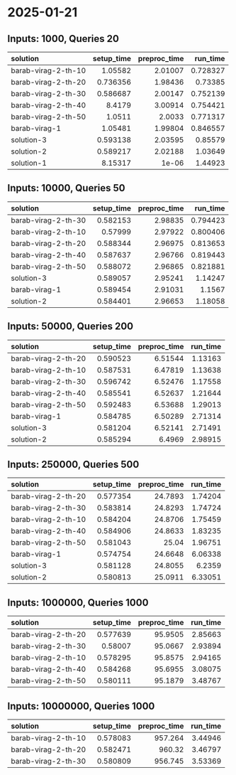 # 2025-01-21

## Inputs: 1000, Queries 20

| solution            |   setup_time |   preproc_time |   run_time |
|:--------------------|-------------:|---------------:|-----------:|
| barab-virag-2-th-10 |     1.05582  |        2.01007 |   0.728327 |
| barab-virag-2-th-20 |     0.736356 |        1.98436 |   0.73385  |
| barab-virag-2-th-30 |     0.586687 |        2.00147 |   0.752139 |
| barab-virag-2-th-40 |     8.4179   |        3.00914 |   0.754421 |
| barab-virag-2-th-50 |     1.0511   |        2.0033  |   0.771317 |
| barab-virag-1       |     1.05481  |        1.99804 |   0.846557 |
| solution-3          |     0.593138 |        2.03595 |   0.85579  |
| solution-2          |     0.589217 |        2.02188 |   1.03649  |
| solution-1          |     8.15317  |        1e-06   |   1.44923  |

## Inputs: 10000, Queries 50

| solution            |   setup_time |   preproc_time |   run_time |
|:--------------------|-------------:|---------------:|-----------:|
| barab-virag-2-th-30 |     0.582153 |        2.98835 |   0.794423 |
| barab-virag-2-th-10 |     0.57999  |        2.97922 |   0.800406 |
| barab-virag-2-th-20 |     0.588344 |        2.96975 |   0.813653 |
| barab-virag-2-th-40 |     0.587637 |        2.96766 |   0.819443 |
| barab-virag-2-th-50 |     0.588072 |        2.96865 |   0.821881 |
| solution-3          |     0.589057 |        2.95241 |   1.14247  |
| barab-virag-1       |     0.589454 |        2.91031 |   1.1567   |
| solution-2          |     0.584401 |        2.96653 |   1.18058  |

## Inputs: 50000, Queries 200

| solution            |   setup_time |   preproc_time |   run_time |
|:--------------------|-------------:|---------------:|-----------:|
| barab-virag-2-th-20 |     0.590523 |        6.51544 |    1.13163 |
| barab-virag-2-th-10 |     0.587531 |        6.47819 |    1.13638 |
| barab-virag-2-th-30 |     0.596742 |        6.52476 |    1.17558 |
| barab-virag-2-th-40 |     0.585541 |        6.52637 |    1.21644 |
| barab-virag-2-th-50 |     0.592483 |        6.53688 |    1.29013 |
| barab-virag-1       |     0.584785 |        6.50289 |    2.71314 |
| solution-3          |     0.581204 |        6.52141 |    2.71491 |
| solution-2          |     0.585294 |        6.4969  |    2.98915 |

## Inputs: 250000, Queries 500

| solution            |   setup_time |   preproc_time |   run_time |
|:--------------------|-------------:|---------------:|-----------:|
| barab-virag-2-th-20 |     0.577354 |        24.7893 |    1.74204 |
| barab-virag-2-th-30 |     0.583814 |        24.8293 |    1.74724 |
| barab-virag-2-th-10 |     0.584204 |        24.8706 |    1.75459 |
| barab-virag-2-th-40 |     0.584906 |        24.8633 |    1.83235 |
| barab-virag-2-th-50 |     0.581043 |        25.04   |    1.96751 |
| barab-virag-1       |     0.574754 |        24.6648 |    6.06338 |
| solution-3          |     0.581128 |        24.8055 |    6.2359  |
| solution-2          |     0.580813 |        25.0911 |    6.33051 |

## Inputs: 1000000, Queries 1000

| solution            |   setup_time |   preproc_time |   run_time |
|:--------------------|-------------:|---------------:|-----------:|
| barab-virag-2-th-20 |     0.577639 |        95.9505 |    2.85663 |
| barab-virag-2-th-30 |     0.58007  |        95.0667 |    2.93894 |
| barab-virag-2-th-10 |     0.578295 |        95.8575 |    2.94165 |
| barab-virag-2-th-40 |     0.584268 |        95.6955 |    3.08075 |
| barab-virag-2-th-50 |     0.580111 |        95.1879 |    3.48767 |

## Inputs: 10000000, Queries 1000

| solution            |   setup_time |   preproc_time |   run_time |
|:--------------------|-------------:|---------------:|-----------:|
| barab-virag-2-th-10 |     0.578083 |        957.264 |    3.44946 |
| barab-virag-2-th-20 |     0.582471 |        960.32  |    3.46797 |
| barab-virag-2-th-30 |     0.580809 |        956.745 |    3.53369 |